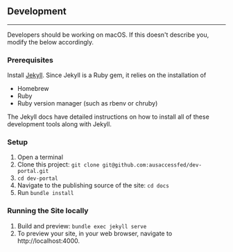 ## Development  
***

Developers should be working on macOS. If this doesn't describe you, modify the below accordingly.

### Prerequisites
Install [Jekyll](https://jekyllrb.com/docs/installation/macos). Since Jekyll is a Ruby gem, it relies on the installation of
- Homebrew
- Ruby
- Ruby version manager (such as rbenv or chruby)

The Jekyll docs have detailed instructions on how to install all of these development tools along with Jekyll.

### Setup
1. Open a terminal
2. Clone this project: `git clone git@github.com:ausaccessfed/dev-portal.git`
3. `cd dev-portal`
4. Navigate to the publishing source of the site: `cd docs`
5. Run `bundle install`

### Running the Site locally

1. Build and preview: `bundle exec jekyll serve`
2. To preview your site, in your web browser, navigate to http://localhost:4000.
